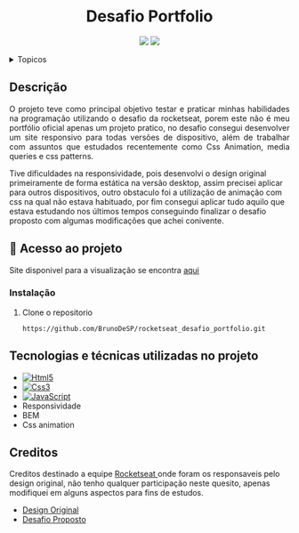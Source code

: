
<!-- HEADER -->
<h1 align="center"> Desafio Portfolio </h1>
<p align="center">
<img src="http://img.shields.io/static/v1?label=ULTIMA%20ATUALIZACAO&message=Abril&color=blue&style=for-the-badge"/>
<img src="http://img.shields.io/static/v1?label=STATUS&message=CONCLUIDO&color=GREEN&style=for-the-badge"/>
</p>


<!-- SUMMARY -->
<details> 
  <summary>Topicos</summary>
  <ol>
    <li><a href="#descrição">Descrição</a></li>
    <li><a href="#-acesso-ao-projeto">Acesso ao projeto</a></li>
      <ul>
        <li><a href="#instalação">Instalação</a></li>
      </ul> 
    <li><a href="#tecnologias-e-técnicas-utilizadas-no-projeto">Tecnologias e técnicas</a></li>
    <li><a href="#creditos">Creditos</a></li>
  
  </ul>
  
</details>

<!-- DESCRIPTION -->
## Descrição 

<p align=justify>
  O projeto teve como principal objetivo testar e praticar minhas habilidades na programação utilizando o desafio da rocketseat,
  porem  este não é meu portfólio oficial apenas um projeto pratico, no desafio consegui desenvolver
  um site responsivo para todas versões de dispositivo, além de trabalhar com assuntos que estudados recentemente como Css Animation, media queries e css patterns.

 
  Tive dificuldades na responsividade, pois desenvolvi o design original primeiramente de forma estática na versão desktop, assim precisei
  aplicar para outros dispositivos, outro obstaculo foi a utilização de animação com css na qual não estava habituado, por fim consegui aplicar tudo aquilo
  que estava estudando nos últimos tempos conseguindo finalizar o desafio proposto com algumas modificações que achei conivente.
</p>


<!-- ACCESS -->
## 📁 Acesso ao projeto

Site disponivel para a visualização se encontra <a href="https://brunodesp.github.io/rocketseat_desafio_portfolio/">aqui</a>

### Instalação

1. Clone o repositorio
    ```
    https://github.com/BrunoDeSP/rocketseat_desafio_portfolio.git
    ``` 
 
<!-- TECNOLOGIES AND TECHNIQUES -->
## Tecnologias e técnicas utilizadas no projeto 

* [![Html5][html5]][html-url]
* [![Css3][CSS3]][css-url]
* [![JavaScript][JavaScript]][javascript-url]
* Responsividade
* BEM
* Css animation

<!-- LINKS CARDS TECNOLOGIES -->
[Html5]: https://img.shields.io/badge/Html5-20232A?style=for-the-badge&logo=html5&logoColor=E34F26
[html-url]: https://html.spec.whatwg.org/multipage/
[CSS3]: https://img.shields.io/badge/CSS3-20232A?style=for-the-badge&logo=css3&logoColor=1572B6
[css-url]: https://www.w3.org/Style/CSS/Overview.en.html
[JavaScript]: https://img.shields.io/badge/JavaScript-20232A?style=for-the-badge&logo=javascript&logoColor=F7DF1E
[javascript-url]: https://www.javascript.com/

<!-- CREDITS -->
## Creditos 

Creditos destinado a equipe <a href="https://www.rocketseat.com.br/"> Rocketseat </a> onde foram os responsaveis pelo design original, não tenho qualquer participação neste quesito, apenas modifiquei em alguns aspectos para fins de estudos.
- <a href="https://www.figma.com/file/L6fCiWtOgXCfslQdezqQeF/DD-%2F-Portfolio/duplicate?node-id=3-2"> Design Original </a>
- <a href="https://efficient-sloth-d85.notion.site/Desafio-Portfolio-1d3db21e654941f5872aece5fcc6bcc6"> Desafio Proposto </a>
